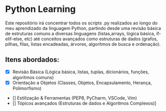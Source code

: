 # Python Learning
Este repositório irá concentrar todos os scripts .py realizados ao longo do meu aprendizado da linguagem Python, partindo desde uma revisão básica de estruturas comuns a diversas linguagens (listas,arrays, lógica básica, if-elif-else, etc) até conceitos avançados como estruturas de dados (grafos, pilhas, filas, listas encadeadas, árvores, algorítmos de busca e ordenação).

## Itens abordados:
- [x] Revisão Básica (Lógica básica, listas, tuplas, dicionários, funções, algoritmos comuns)
- [x] Orientação a Objetos (Classes, Objetos, Encapsulamento, Herança, Polimorfismo)
- [] Estilização & Ferramentas (PEP8, PyCharm, VSCode, Vim)
- [] Tópicos avançados (Estruturas de dados e Algoritmos Complexos)]
